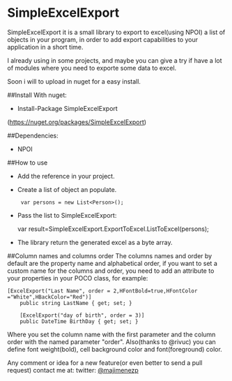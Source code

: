 SimpleExcelExport
=================

SimpleExcelExport it is a small library to export to excel(using NPOI) a list of objects in your program, in order to add export capabilities to your application in a short time.

I already using in some projects, and maybe you can give a try if have a lot of modules where you need to exporte some data to excel.

Soon i will to upload in nuget for a easy install.

##Install
With nuget:
- Install-Package SimpleExcelExport

(https://nuget.org/packages/SimpleExcelExport)

##Dependencies:

- NPOI

##How to use

- Add the reference in your project.

- Create a list of object an populate.

       var persons = new List<Person>();
       
- Pass the list to SimpleExcelExport:

	var result=SimpleExcelExport.ExportToExcel.ListToExcel<Person>(persons);

- The library return the generated excel as a byte array.

##Column names and columns order
The columns names and order by default are the property name and alphabetical order, if you want to set a custom name for the columns and order, you need to add an attribute to your properties in your POCO class, for example:

	[ExcelExport("Last Name", order = 2,HFontBold=true,HFontColor ="White",HBackColor="Red")]
        public string LastName { get; set; }

        [ExcelExport("day of birth", order = 3)]
        public DateTime BirthDay { get; set; }

Where you set the column name with the first parameter and the column order with the named parameter "order".
Also(thanks to @rivuc) you can define font weight(bold), cell background color and font(foreground) color.

Any comment or idea for a new feature(or even better to send a pull request) contact me at:
twitter: [@majimenezp](http://twitter.com/majimenezp)
